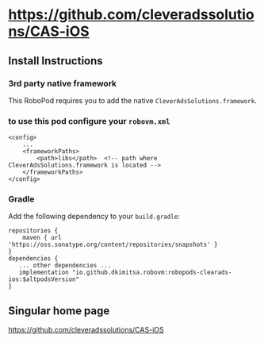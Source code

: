 # https://github.com/cleveradssolutions/CAS-iOS

## Install Instructions

### 3rd party native framework
This RoboPod requires you to add the native `CleverAdsSolutions.framework`.

### to use this pod configure your `robovm.xml`

```
<config>
    ...
    <frameworkPaths>
        <path>libs</path>  <!-- path where CleverAdsSolutions.framework is located -->
    </frameworkPaths>
</config>
```

### Gradle

Add the following dependency to your `build.gradle`:

```
repositories {
    maven { url 'https://oss.sonatype.org/content/repositories/snapshots' }
}
dependencies {
   ... other dependencies ...
   implementation "io.github.dkimitsa.robovm:robopods-clearads-ios:$altpodsVersion"
}
```

## Singular home page

https://github.com/cleveradssolutions/CAS-iOS